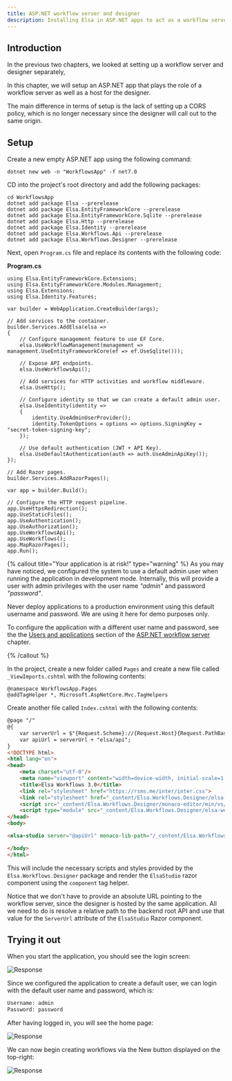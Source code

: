 ```yaml
---
title: ASP.NET workflow server and designer
description: Installing Elsa in ASP.NET apps to act as a workflow server and designer.
---
```


## Introduction

In the previous two chapters, we looked at setting up a workflow server and designer separately,

In this chapter, we will setup an ASP.NET app that plays the role of a workflow server as well as a host for the designer.

The main difference in terms of setup is the lack of setting up a CORS policy, which is no longer necessary since the designer will call out to the same origin. 

## Setup

Create a new empty ASP.NET app using the following command:

```shell
dotnet new web -n "WorkflowsApp" -f net7.0
```

CD into the project's root directory and add the following packages:

```shell
cd WorkflowsApp
dotnet add package Elsa --prerelease
dotnet add package Elsa.EntityFrameworkCore --prerelease
dotnet add package Elsa.EntityFrameworkCore.Sqlite --prerelease
dotnet add package Elsa.Http --prerelease
dotnet add package Elsa.Identity --prerelease
dotnet add package Elsa.Workflows.Api --prerelease
dotnet add package Elsa.Workflows.Designer --prerelease
```

Next, open `Program.cs` file and replace its contents with the following code:

**Program.cs**

```clike
using Elsa.EntityFrameworkCore.Extensions;
using Elsa.EntityFrameworkCore.Modules.Management;
using Elsa.Extensions;
using Elsa.Identity.Features;

var builder = WebApplication.CreateBuilder(args);

// Add services to the container.
builder.Services.AddElsa(elsa =>
{
    // Configure management feature to use EF Core.
    elsa.UseWorkflowManagement(management => management.UseEntityFrameworkCore(ef => ef.UseSqlite()));
    
    // Expose API endpoints.
    elsa.UseWorkflowsApi();

    // Add services for HTTP activities and workflow middleware.
    elsa.UseHttp();
    
    // Configure identity so that we can create a default admin user.
    elsa.UseIdentity(identity =>
    {
        identity.UseAdminUserProvider();
        identity.TokenOptions = options => options.SigningKey = "secret-token-signing-key";
    });
    
    // Use default authentication (JWT + API Key).
    elsa.UseDefaultAuthentication(auth => auth.UseAdminApiKey());
});

// Add Razor pages.
builder.Services.AddRazorPages();

var app = builder.Build();

// Configure the HTTP request pipeline.
app.UseHttpsRedirection();
app.UseStaticFiles();
app.UseAuthentication();
app.UseAuthorization();
app.UseWorkflowsApi();
app.UseWorkflows();
app.MapRazorPages();
app.Run();
```

{% callout title="Your application is at risk!" type="warning" %}
As you may have noticed, we configured the system to use a default admin user when running the application in development mode.
Internally, this will provide a user with admin privileges with the user name *"admin"* and password *"password"*.

Never deploy applications to a production environment using this default username and password. We are using it here for demo purposes only.

To configure the application with a different user name and password, see the the [Users and applications](./aspnet-apps-workflow-server#users-and-applications) section of the [ASP.NET workflow server](./aspnet-apps-workflow-server) chapter. 

{% /callout %}

In the project, create a new folder called `Pages` and create a new file called `_ViewImports.cshtml` with the following contents:

```razor
@namespace WorkflowsApp.Pages
@addTagHelper *, Microsoft.AspNetCore.Mvc.TagHelpers
```

Create another file called `Index.cshtml` with the following contents:

```html
@page "/"
@{
    var serverUrl = $"{Request.Scheme}://{Request.Host}{Request.PathBase}{Request.Path}";
    var apiUrl = serverUrl + "elsa/api";
}
<!DOCTYPE html>
<html lang="en">
<head>
    <meta charset="utf-8"/>
    <meta name="viewport" content="width=device-width, initial-scale=1.0"/>
    <title>Elsa Workflows 3.0</title>
    <link rel="stylesheet" href="https://rsms.me/inter/inter.css">
    <link rel="stylesheet" href="_content/Elsa.Workflows.Designer/elsa-workflows-designer/elsa-workflows-designer.css">
    <script src="_content/Elsa.Workflows.Designer/monaco-editor/min/vs/loader.js"></script>
    <script type="module" src="_content/Elsa.Workflows.Designer/elsa-workflows-designer/elsa-workflows-designer.esm.js"></script>
</head>
<body>

<elsa-studio server="@apiUrl" monaco-lib-path="/_content/Elsa.Workflows.Designer/monaco-editor/min"></elsa-studio>

</body>
</html>
```

This will include the necessary scripts and styles provided by the `Elsa.Workflows.Designer` package and render the `ElsaStudio` razor component using the `component` tag helper.

Notice that we don't have to provide an absolute URL pointing to the workflow server, since the designer is hosted by the same application.
All we need to do is resolve a relative path to the backend root API and use that value for the `ServerUrl` attribute of the `ElsaStudio` Razor component.

## Trying it out

When you start the application, you should see the login screen:

![Response](/installation/designer-login.png)

Since we configured the application to create a default user, we can login with the default user name and password, which is:

```html
Username: admin
Password: password
```

After having logged in, you will see the home page:

![Response](/installation/designer-home.png)

We can now begin creating workflows via the New button displayed on the top-right:

![Response](/installation/designer-demo.gif)
